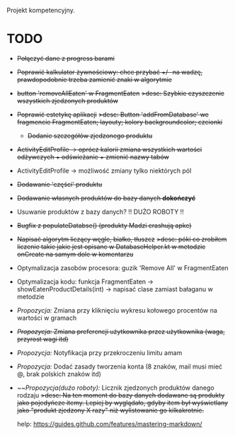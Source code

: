 Projekt kompetencyjny. 

# TODO
  - ~~Połączyć dane z progress barami~~
  - ~~Poprawić kalkulator żywnościowy: chce przybać +/- na wadzę, prawdopodobnie trzeba zamienić znaki w algorytmie~~
  - ~~button 'removeAllEaten' w FragmentEaten~~
    ~~>desc: Szybkie czyszczenie wszystkich zjedzonych produktów~~
  - ~~Poprawić estetykę aplikacji~~
    ~~>desc: Button 'addFromDatabase' we fragmencie FragmentEaten; layouty; kolory backgroundcolor; czcionki~~
    - ~~Dodanie szczegółów zjedzonego produktu~~
  - ~~ActivityEditProfile -> oprócz kalorii zmiana wszystkich wartości odżywczych + odświeżanie + zmienić nazwy tabów~~
  - ActivityEditProfile -> możliwość zmiany tylko niektórych pól
  - ~~Dodawanie 'części' produktu~~
  - ~~Dodawanie własnych produktów do bazy danych **dokończyć**~~
  - Usuwanie produktów z bazy danych? !! DUŻO ROBOTY !!
  - ~~Bugfix z populateDatabse() (produkty Madzi crashują apke)~~
  - ~~Napisać algorytm liczący węgle, białko, tłuszcz~~
    ~~>desc: póki co zrobiłem liczenie takie jakie jest opisane w DatabaseHelper.kt w metodzie onCreate na samym dole w komentarzu~~
  - Optymalizacja zasobów procesora: guzik 'Remove All' w FragmentEaten
  - Optymalizacja kodu: funkcja FragmentEaten -> showEatenProductDetails(int) -> napisać clase zamiast bałaganu w metodzie 
  
  - _Propozycja:_ Zmiana przy kliknięciu wykresu kołowego procentów na wartości w gramach
  - ~~_Propozycja:_ Zmiana preferencji użytkownika przez użytkownika (waga, przyrost wagi itd)~~
  - _Propozycja:_ Notyfikacja przy przekroczeniu limitu amam
  - _Propozycja:_ Dodać zasady tworzenia konta (8 znaków, mail musi mieć @, brak polskich znaków itd)
  - ~~_Propozycja(dużo roboty):_ Licznik zjedzonych produktów danego rodzaju
    ~~>desc: Na ten moment do bazy danych dodawane są produkty jako pojedyńcze itemy. Lepiej by wyglądało, gdyby item był wyświetlany jako "produkt zjedzony X razy" niż wylistowanie go kilkakrotnie.~~
    
    
    
    
    
    
    
    
    help:
    https://guides.github.com/features/mastering-markdown/

